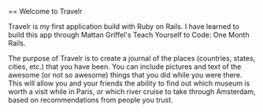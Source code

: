 == Welcome to Travelr

Travelr is my first application build with Ruby on Rails. I have learned to build this app through Mattan Griffel's Teach Yourself to Code: One Month Rails.

The purpose of Travelr is to create a journal of the places (countries, states, cities, etc.) that you have been. You can include pictures and text of the awesome (or not so awesome) things that you did while you were there. This will allow you and your friends the ability to find out which museum is worth a visit while in Paris, or which river cruise to take through Amsterdam, based on recommendations from people you trust.

